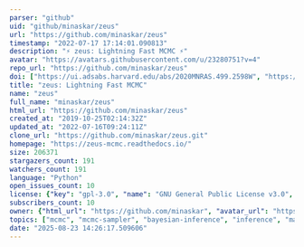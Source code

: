 ```yaml
---
parser: "github"
uid: "github/minaskar/zeus"
url: "https://github.com/minaskar/zeus"
timestamp: "2022-07-17 17:14:01.090813"
description: "⚡️ zeus: Lightning Fast MCMC ⚡️"
avatar: "https://avatars.githubusercontent.com/u/23280751?v=4"
repo_url: "https://github.com/minaskar/zeus"
doi: ["https://ui.adsabs.harvard.edu/abs/2020MNRAS.499.2598W", "https://ui.adsabs.harvard.edu/abs/2020arXiv200206212K", "https://ui.adsabs.harvard.edu/abs/2020ascl.soft08010K/abstract"]
title: "zeus: Lightning Fast MCMC"
name: "zeus"
full_name: "minaskar/zeus"
html_url: "https://github.com/minaskar/zeus"
created_at: "2019-10-25T02:14:32Z"
updated_at: "2022-07-16T09:24:11Z"
clone_url: "https://github.com/minaskar/zeus.git"
homepage: "https://zeus-mcmc.readthedocs.io/"
size: 206371
stargazers_count: 191
watchers_count: 191
language: "Python"
open_issues_count: 10
license: {"key": "gpl-3.0", "name": "GNU General Public License v3.0", "spdx_id": "GPL-3.0", "url": "https://api.github.com/licenses/gpl-3.0", "node_id": "MDc6TGljZW5zZTk="}
subscribers_count: 10
owner: {"html_url": "https://github.com/minaskar", "avatar_url": "https://avatars.githubusercontent.com/u/23280751?v=4", "login": "minaskar", "type": "User"}
topics: ["mcmc", "mcmc-sampler", "bayesian-inference", "inference", "machine-learning", "sampling", "sampling-methods", "general-purpose", "black-box-bayesian-inference", "probabilistic-data-analysis", "python"]
date: "2025-08-23 14:26:17.509606"
---
```

